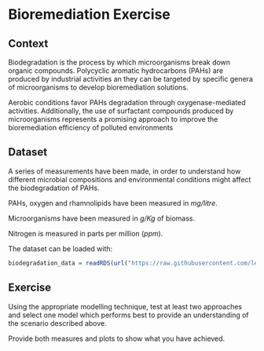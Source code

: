 # Bioremediation Exercise

## Context

Biodegradation is the process by which microorganisms break down organic compounds.
Polycyclic aromatic hydrocarbons (PAHs) are produced by industrial activities an they can be targeted by
specific genera of microorganisms to develop bioremediation solutions.

Aerobic conditions favor PAHs degradation through oxygenase-mediated activities. 
Additionally, the use of surfactant compounds produced by microorganisms represents a promising approach to improve the bioremediation efficiency of polluted environments

## Dataset

A series of measurements have been made, in order to understand how different microbial compositions and environmental conditions might affect the biodegradation of PAHs. 

PAHs, oxygen and rhamnolipids have been measured in *mg/litre*. 

Microorganisms have been measured in *g/Kg* of biomass.

Nitrogen is measured in parts per million (*ppm*).

The dataset can be loaded with:

```r
biodegradation_data = readRDS(url("https://raw.githubusercontent.com/lescai-teaching/class-bigdata/main/L18_modelling_exercises/L18_dataset_biodegradation_data.rds"))

```

## Exercise

Using the appropriate modelling technique, test at least two approaches and select one model which performs best to provide an understanding of the scenario described above.

Provide both measures and plots to show what you have achieved.